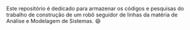 Este repositório é dedicado para armazenar os códigos e pesquisas do trabalho de construção de um robô seguidor de linhas da matéria de Análise e Modelagem de Sistemas. 😄

